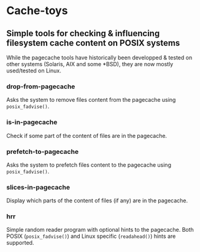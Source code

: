 Cache-toys
==========

## Simple tools for checking &amp; influencing filesystem cache content on POSIX systems

While the pagecache tools have historically been developped & tested on other systems (Solaris, AIX and some *BSD), they are now mostly used/tested on Linux.  

### drop-from-pagecache
Asks the system to remove files content from the pagecache using `posix_fadvise()`.

### is-in-pagecache
Check if some part of the content of files are in the pagecache.

### prefetch-to-pagecache
Asks the system to prefetch files content to the pagecache using `posix_fadvise()`.

### slices-in-pagecache
Display which parts of the content of files (if any) are in the pagecache.

### hrr
Simple random reader program with optional hints to the pagecache.
Both POSIX (`posix_fadvise()`) and Linux specific (`readahead()`) hints are supported.

